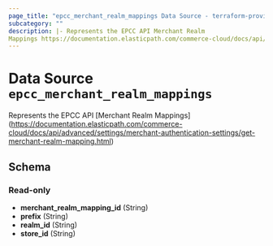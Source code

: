 ```yaml
---
page_title: "epcc_merchant_realm_mappings Data Source - terraform-provider-epcc"
subcategory: ""
description: |- Represents the EPCC API Merchant Realm
Mappings https://documentation.elasticpath.com/commerce-cloud/docs/api/advanced/settings/merchant-authentication-settings/get-merchant-realm-mapping.html
---
```


# Data Source `epcc_merchant_realm_mappings`

Represents the EPCC
API [Merchant Realm Mappings] (https://documentation.elasticpath.com/commerce-cloud/docs/api/advanced/settings/merchant-authentication-settings/get-merchant-realm-mapping.html)

## Schema

### Read-only

- **merchant_realm_mapping_id** (String)
- **prefix** (String)
- **realm_id** (String)
- **store_id** (String)